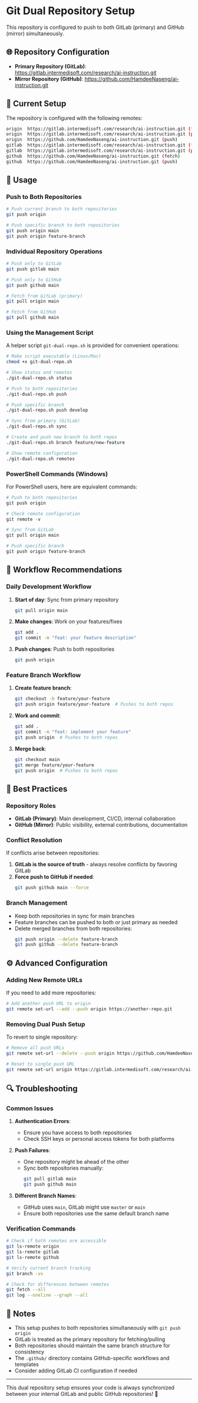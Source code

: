 # Git Dual Repository Setup

This repository is configured to push to both GitLab (primary) and GitHub (mirror) simultaneously.

## 🌐 Repository Configuration

- **Primary Repository (GitLab)**: https://gitlab.intermedisoft.com/research/ai-instruction.git
- **Mirror Repository (GitHub)**: https://github.com/HamdeeNaseng/ai-instruction.git

## 🔧 Current Setup

The repository is configured with the following remotes:

```bash
origin  https://gitlab.intermedisoft.com/research/ai-instruction.git (fetch)
origin  https://gitlab.intermedisoft.com/research/ai-instruction.git (push)
origin  https://github.com/HamdeeNaseng/ai-instruction.git (push)
gitlab  https://gitlab.intermedisoft.com/research/ai-instruction.git (fetch)
gitlab  https://gitlab.intermedisoft.com/research/ai-instruction.git (push)
github  https://github.com/HamdeeNaseng/ai-instruction.git (fetch)
github  https://github.com/HamdeeNaseng/ai-instruction.git (push)
```

## 🚀 Usage

### Push to Both Repositories

```bash
# Push current branch to both repositories
git push origin

# Push specific branch to both repositories
git push origin main
git push origin feature-branch
```

### Individual Repository Operations

```bash
# Push only to GitLab
git push gitlab main

# Push only to GitHub
git push github main

# Fetch from GitLab (primary)
git pull origin main

# Fetch from GitHub
git pull github main
```

### Using the Management Script

A helper script `git-dual-repo.sh` is provided for convenient operations:

```bash
# Make script executable (Linux/Mac)
chmod +x git-dual-repo.sh

# Show status and remotes
./git-dual-repo.sh status

# Push to both repositories
./git-dual-repo.sh push

# Push specific branch
./git-dual-repo.sh push develop

# Sync from primary (GitLab)
./git-dual-repo.sh sync

# Create and push new branch to both repos
./git-dual-repo.sh branch feature/new-feature

# Show remote configuration
./git-dual-repo.sh remotes
```

### PowerShell Commands (Windows)

For PowerShell users, here are equivalent commands:

```powershell
# Push to both repositories
git push origin

# Check remote configuration
git remote -v

# Sync from GitLab
git pull origin main

# Push specific branch
git push origin feature-branch
```

## 🔄 Workflow Recommendations

### Daily Development Workflow

1. **Start of day**: Sync from primary repository
   ```bash
   git pull origin main
   ```

2. **Make changes**: Work on your features/fixes
   ```bash
   git add .
   git commit -m "feat: your feature description"
   ```

3. **Push changes**: Push to both repositories
   ```bash
   git push origin
   ```

### Feature Branch Workflow

1. **Create feature branch**:
   ```bash
   git checkout -b feature/your-feature
   git push origin feature/your-feature  # Pushes to both repos
   ```

2. **Work and commit**:
   ```bash
   git add .
   git commit -m "feat: implement your feature"
   git push origin  # Pushes to both repos
   ```

3. **Merge back**:
   ```bash
   git checkout main
   git merge feature/your-feature
   git push origin  # Pushes to both repos
   ```

## 🎯 Best Practices

### Repository Roles

- **GitLab (Primary)**: Main development, CI/CD, internal collaboration
- **GitHub (Mirror)**: Public visibility, external contributions, documentation

### Conflict Resolution

If conflicts arise between repositories:

1. **GitLab is the source of truth** - always resolve conflicts by favoring GitLab
2. **Force push to GitHub if needed**:
   ```bash
   git push github main --force
   ```

### Branch Management

- Keep both repositories in sync for main branches
- Feature branches can be pushed to both or just primary as needed
- Delete merged branches from both repositories:
  ```bash
  git push origin --delete feature-branch
  git push github --delete feature-branch
  ```

## ⚙️ Advanced Configuration

### Adding New Remote URLs

If you need to add more repositories:

```bash
# Add another push URL to origin
git remote set-url --add --push origin https://another-repo.git
```

### Removing Dual Push Setup

To revert to single repository:

```bash
# Remove all push URLs
git remote set-url --delete --push origin https://github.com/HamdeeNaseng/ai-instruction.git

# Reset to single push URL
git remote set-url origin https://gitlab.intermedisoft.com/research/ai-instruction.git
```

## 🔍 Troubleshooting

### Common Issues

1. **Authentication Errors**:
   - Ensure you have access to both repositories
   - Check SSH keys or personal access tokens for both platforms

2. **Push Failures**:
   - One repository might be ahead of the other
   - Sync both repositories manually:
     ```bash
     git pull gitlab main
     git push github main
     ```

3. **Different Branch Names**:
   - GitHub uses `main`, GitLab might use `master` or `main`
   - Ensure both repositories use the same default branch name

### Verification Commands

```bash
# Check if both remotes are accessible
git ls-remote origin
git ls-remote gitlab
git ls-remote github

# Verify current branch tracking
git branch -vv

# Check for differences between remotes
git fetch --all
git log --oneline --graph --all
```

## 📝 Notes

- This setup pushes to both repositories simultaneously with `git push origin`
- GitLab is treated as the primary repository for fetching/pulling
- Both repositories should maintain the same branch structure for consistency
- The `.github/` directory contains GitHub-specific workflows and templates
- Consider adding GitLab CI configuration if needed

---

This dual repository setup ensures your code is always synchronized between your internal GitLab and public GitHub repositories! 🚀

